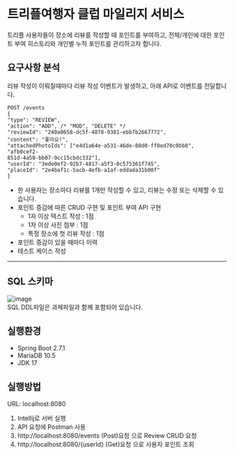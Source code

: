 # 트리플여행자 클럽 마일리지 서비스
트리플 사용자들이 장소에 리뷰를 작성할 때 포인트를 부여하고, 전체/개인에 대한 포인트 부여 히스토리와 개인별
누적 포인트를 관리하고자 합니다.
## 요구사항 분석
리뷰 작성이 이뤄질때마다 리뷰 작성 이벤트가 발생하고, 아래 API로 이벤트를 전달합니다.
```
POST /events
{
"type": "REVIEW",
"action": "ADD", /* "MOD", "DELETE" */
"reviewId": "240a0658-dc5f-4878-9381-ebb7b2667772",
"content": "좋아요!",
"attachedPhotoIds": ["e4d1a64e-a531-46de-88d0-ff0ed70c0bb8", "afb0cef2-
851d-4a50-bb07-9cc15cbdc332"],
"userId": "3ede0ef2-92b7-4817-a5f3-0c575361f745",
"placeId": "2e4baf1c-5acb-4efb-a1af-eddada31b00f"
}

```
+ 한 사용자는 장소마다 리뷰를 1개만 작성할 수 있고, 리뷰는 수정 또는 삭제할 수 있습니다.
+ 포인트 증감에 따른 CRUD 구현 및 포인트 부여 API 구현
  + 1자 이상 텍스트 작성 : 1점
  + 1자 이상 사진 첨부 : 1점
  + 특정 장소에 첫 리뷰 작성 : 1점
+ 포인트 증감이 있을 때마다 이력
+ 테스트 케이스 작성
--------------------------------------------------------------------------------------
## SQL 스키마
![image](https://user-images.githubusercontent.com/71069665/178139329-ce97e1ee-f43c-49d0-a7ec-71380a195160.png)
<br/>SQL DDL파일은 과제파일과 함께 포함되어 있습니다.
## 실행환경
+ Spring Boot 2.7.1
+ MariaDB 10.5
+ JDK 17
## 실행방법
URL: localhost:8080
1. Intellij로 서버 실행
2. API 요청에 Postman 사용
3. http://localhost:8080/events (Post)요청 으로 Review CRUD 요청
4. http://localhost:8080/{userId} (Get)요청 으로 사용자 포인트 조회
